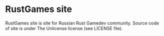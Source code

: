 # RustGames site
RustGames site is site for Russian Rust Gamedev community.
Source code of site is under The Unlicense license (see LICENSE file).
